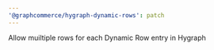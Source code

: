 ```yaml
---
'@graphcommerce/hygraph-dynamic-rows': patch
---
```


Allow muiltiple rows for each Dynamic Row entry in Hygraph
